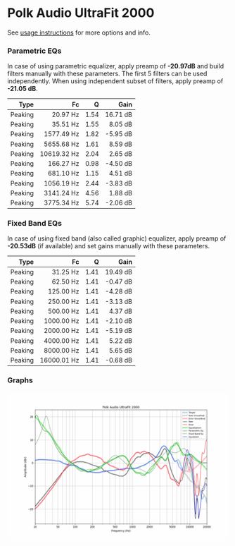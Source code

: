 # Polk Audio UltraFit 2000
See [usage instructions](https://github.com/jaakkopasanen/AutoEq#usage) for more options and info.

### Parametric EQs
In case of using parametric equalizer, apply preamp of **-20.97dB** and build filters manually
with these parameters. The first 5 filters can be used independently.
When using independent subset of filters, apply preamp of **-21.05 dB**.

| Type    | Fc          |    Q | Gain     |
|--------:|------------:|-----:|---------:|
| Peaking | 20.97 Hz    | 1.54 | 16.71 dB |
| Peaking | 35.51 Hz    | 1.55 | 8.05 dB  |
| Peaking | 1577.49 Hz  | 1.82 | -5.95 dB |
| Peaking | 5655.68 Hz  | 1.61 | 8.59 dB  |
| Peaking | 10619.32 Hz | 2.04 | 2.65 dB  |
| Peaking | 166.27 Hz   | 0.98 | -4.50 dB |
| Peaking | 681.10 Hz   | 1.15 | 4.51 dB  |
| Peaking | 1056.19 Hz  | 2.44 | -3.83 dB |
| Peaking | 3141.24 Hz  | 4.56 | 1.88 dB  |
| Peaking | 3775.34 Hz  | 5.74 | -2.06 dB |

### Fixed Band EQs
In case of using fixed band (also called graphic) equalizer, apply preamp of **-20.53dB**
(if available) and set gains manually with these parameters.

| Type    | Fc          |    Q | Gain     |
|--------:|------------:|-----:|---------:|
| Peaking | 31.25 Hz    | 1.41 | 19.49 dB |
| Peaking | 62.50 Hz    | 1.41 | -0.47 dB |
| Peaking | 125.00 Hz   | 1.41 | -4.28 dB |
| Peaking | 250.00 Hz   | 1.41 | -3.13 dB |
| Peaking | 500.00 Hz   | 1.41 | 4.37 dB  |
| Peaking | 1000.00 Hz  | 1.41 | -2.10 dB |
| Peaking | 2000.00 Hz  | 1.41 | -5.19 dB |
| Peaking | 4000.00 Hz  | 1.41 | 5.22 dB  |
| Peaking | 8000.00 Hz  | 1.41 | 5.65 dB  |
| Peaking | 16000.01 Hz | 1.41 | -0.68 dB |

### Graphs
![](./Polk%20Audio%20UltraFit%202000.png)
